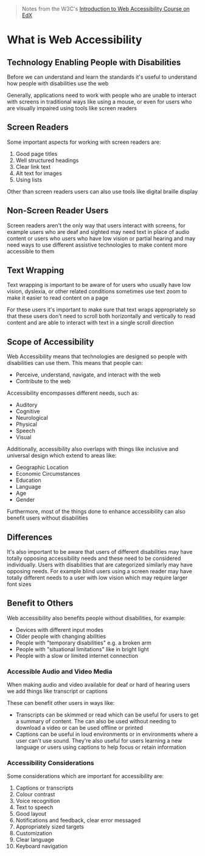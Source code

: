 > Notes from the W3C's [Introduction to Web Accessibility Course on EdX](https://learning.edx.org/course/course-v1:W3Cx+WAI0.1x+3T2019/home)

# What is Web Accessibility

## Technology Enabling People with Disabilities

Before we can understand and learn the standards it's useful to understand how people with disabilities use the web

Generally, applications need to work with people who are unable to interact with screens in traditional ways like using a mouse, or even for users who are visually impaired using tools like screen readers

## Screen Readers

Some important aspects for working with screen readers are:

1. Good page titles
2. Well structured headings
3. Clear link text
4. Alt text for images
5. Using lists

Other than screen readers users can also use tools like digital braille display

## Non-Screen Reader Users

Screen readers aren't the only way that users interact with screens, for example users who are deaf and sighted may need text in place of audio content or users who users who have low vision or partial hearing and may need ways to use different assistive technologies to make content more accessible to them

## Text Wrapping

Text wrapping is important to be aware of for users who usually have low vision, dyslexia, or other related conditions sometimes use text zoom to make it easier to read content on a page

For these users it's important to make sure that text wraps appropriately so that these users don't need to scroll both horizontally and vertically to read content and are able to interact with text in a single scroll direction

## Scope of Accessibility

Web Accessibility means that technologies are designed so people with disabilities can use them. This means that people can:

- Perceive, understand, navigate, and interact with the web
- Contribute to the web

Accessibility encompasses different needs, such as:

- Auditory
- Cognitive
- Neurological
- Physical
- Speech
- Visual

Additionally, accessibility also overlaps with things like inclusive and universal design which extend to areas like:

- Geographic Location
- Economic Circumstances
- Education
- Language
- Age
- Gender

Furthermore, most of the things done to enhance accessibility can also benefit users without disabilities

## Differences

It's also important to be aware that users of different disabilities may have totally opposing accessibility needs and these need to be considered individually. Users with disabilities that are categorized similarly may have opposing needs. For example blind users using a screen reader may have totally different needs to a user with low vision which may require larger font sizes

## Benefit to Others

Web accessibility also benefits people without disabilities, for example:

- Devices with different input modes
- Older people with changing abilities
- People with "temporary disabilities" e.g. a broken arm
- People with "situational limitations" like in bright light
- People with a slow or limited internet connection

### Accessible Audio and Video Media

When making audio and video available for deaf or hard of hearing users we add things like transcript or captions

These can benefit other users in ways like:

- Transcripts can be skimmed or read which can be useful for users to get a summary of content. The can also be used without needing to download a video or can be used offline or printed
- Captions can be useful in loud environments or in environments where a user can't use sound. They're also useful for users learning a new language or users using captions to help focus or retain information

### Accessibility Considerations

Some considerations which are important for accessibility are:

1. Captions or transcripts
2. Colour contrast
3. Voice recognition
4. Text to speech
5. Good layout
6. Notifications and feedback, clear error messaged
7. Appropriately sized targets
8. Customization
9. Clear language
10. Keyboard navigation
